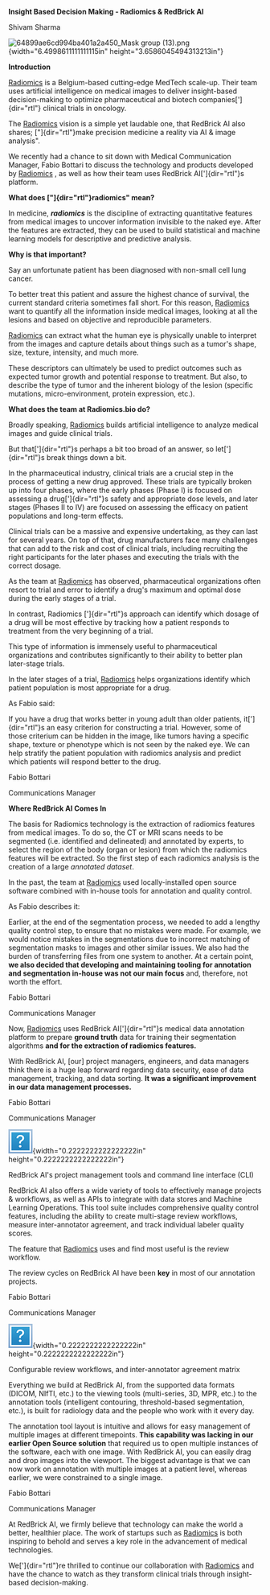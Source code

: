 **Insight Based Decision Making - Radiomics & RedBrick AI**

Shivam Sharma

![64899ae6cd994ba401a2a450_Mask group
(13).png](extractions/4/images/media/image1.png){width="6.4998611111111115in"
height="3.6586045494313213in"}

**Introduction**

[Radiomics](http://radiomics.bio/) is a Belgium-based cutting-edge
MedTech scale-up. Their team uses artificial intelligence on medical
images to deliver insight-based decision-making to optimize
pharmaceutical and biotech companies[']{dir="rtl"} clinical trials in
oncology.

The [Radiomics](http://radiomics.bio/) vision is a simple yet laudable
one, that RedBrick AI also shares; ["]{dir="rtl"}make precision medicine
a reality via AI & image analysis".

We recently had a chance to sit down with Medical Communication Manager,
Fabio Bottari to discuss the technology and products developed by
[Radiomics](http://radiomics.bio/) , as well as how their team uses
RedBrick AI[']{dir="rtl"}s platform.

**What does ["]{dir="rtl"}radiomics" mean?**

In medicine, ***radiomics*** is the discipline of extracting
quantitative features from medical images to uncover information
invisible to the naked eye. After the features are extracted, they can
be used to build statistical and machine learning models for descriptive
and predictive analysis.

**Why is that important?**

Say an unfortunate patient has been diagnosed with non-small cell lung
cancer.

To better treat this patient and assure the highest chance of survival,
the current standard criteria sometimes fall short. For this reason,
[Radiomics](http://radiomics.bio/) want to quantify all the information
inside medical images, looking at all the lesions and based on objective
and reproducible parameters. 

[Radiomics](http://radiomics.bio/) can extract what the human eye is
physically unable to interpret from the images and capture details about
things such as a tumor\'s shape, size, texture, intensity, and much
more.

These descriptors can ultimately be used to predict outcomes such as
expected tumor growth and potential response to treatment. But also, to
describe the type of tumor and the inherent biology of the lesion
(specific mutations, micro-environment, protein expression, etc.).

**What does the team at Radiomics.bio do?**

Broadly speaking, [Radiomics](http://radiomics.bio/) builds artificial
intelligence to analyze medical images and guide clinical trials.

But that[']{dir="rtl"}s perhaps a bit too broad of an answer, so
let[']{dir="rtl"}s break things down a bit.

In the pharmaceutical industry, clinical trials are a crucial step in
the process of getting a new drug approved. These trials are typically
broken up into four phases, where the early phases (Phase I) is focused
on assessing a drug[']{dir="rtl"}s safety and appropriate dose levels,
and later stages (Phases II to IV) are focused on assessing the efficacy
on patient populations and long-term effects.

Clinical trials can be a massive and expensive undertaking, as they can
last for several years. On top of that, drug manufacturers face many
challenges that can add to the risk and cost of clinical trials,
including recruiting the right participants for the later phases and
executing the trials with the correct dosage.

As the team at [Radiomics](http://radiomics.bio/) has observed,
pharmaceutical organizations often resort to trial and error to identify
a drug\'s maximum and optimal dose during the early stages of a trial.

In contrast, Radiomics [']{dir="rtl"}s approach can identify which
dosage of a drug will be most effective by tracking how a patient
responds to treatment from the very beginning of a trial.

This type of information is immensely useful to pharmaceutical
organizations and contributes significantly to their ability to better
plan later-stage trials.

In the later stages of a trial, [Radiomics](http://radiomics.bio/) helps
organizations identify which patient population is most appropriate for
a drug.

As Fabio said:

If you have a drug that works better in young adult than older patients,
it[']{dir="rtl"}s an easy criterion for constructing a trial. However,
some of those criterium can be hidden in the image, like tumors having a
specific shape, texture or phenotype which is not seen by the naked eye.
We can help stratify the patient population with radiomics analysis and
predict which patients will respond better to the drug.

Fabio Bottari

Communications Manager

**Where RedBrick AI Comes In**

The basis for Radiomics technology is the extraction of radiomics
features from medical images. To do so, the CT or MRI scans needs to be
segmented (i.e. identified and delineated) and annotated by experts, to
select the region of the body (organ or lesion) from which the radiomics
features will be extracted. So the first step of each radiomics analysis
is the creation of a large *annotated dataset*.

In the past, the team at [Radiomics](http://radiomics.bio/) used
locally-installed open source software combined with in-house tools for
annotation and quality control.

As Fabio describes it:

Earlier, at the end of the segmentation process, we needed to add a
lengthy quality control step, to ensure that no mistakes were made. For
example, we would notice mistakes in the segmentations due to incorrect
matching of segmentation masks to images and other similar issues. We
also had the burden of transferring files from one system to another. At
a certain point, **we also decided that developing and maintaining
tooling for annotation and segmentation in-house was not our main
focus** and, therefore, not worth the effort.

Fabio Bottari

Communications Manager

Now, [Radiomics](http://radiomics.bio/) uses RedBrick AI[']{dir="rtl"}s
medical data annotation platform to prepare **ground truth** data for
training their segmentation algorithms **and for the extraction of
radiomics features.**

With RedBrick AI, \[our\] project managers, engineers, and data managers
think there is a huge leap forward regarding data security, ease of data
management, tracking, and data sorting. **It was a significant
improvement in our data management processes.**

Fabio Bottari

Communications Manager

![Attachment.png](extractions/4/images/media/image2.png){width="0.2222222222222222in"
height="0.2222222222222222in"}

RedBrick AI\'s project management tools and command line interface (CLI)

RedBrick AI also offers a wide variety of tools to effectively manage
projects & workflows, as well as APIs to integrate with data stores and
Machine Learning Operations. This tool suite includes comprehensive
quality control features, including the ability to create multi-stage
review workflows, measure inter-annotator agreement, and track
individual labeler quality scores. 

The feature that [Radiomics](http://radiomics.bio/) uses and find most
useful is the review workflow.

The review cycles on RedBrick AI have been **key** in most of our
annotation projects.

Fabio Bottari

Communications Manager

![Attachment.png](extractions/4/images/media/image2.png){width="0.2222222222222222in"
height="0.2222222222222222in"}

Configurable review workflows, and inter-annotator agreement matrix

Everything we build at RedBrick AI, from the supported data formats
(DICOM, NIfTI, etc.) to the viewing tools (multi-series, 3D, MPR, etc.)
to the annotation tools (intelligent contouring, threshold-based
segmentation, etc.), is built for radiology data and the people who work
with it every day. 

The annotation tool layout is intuitive and allows for easy management
of multiple images at different timepoints. **This capability was
lacking in our earlier Open Source solution** that required us to open
multiple instances of the software, each with one image. With RedBrick
AI, you can easily drag and drop images into the viewport. The biggest
advantage is that we can now work on annotation with multiple images at
a patient level, whereas earlier, we were constrained to a single image.

Fabio Bottari

Communications Manager

At RedBrick AI, we firmly believe that technology can make the world a
better, healthier place. The work of startups such as
[Radiomics](http://radiomics.bio/) is both inspiring to behold and
serves a key role in the advancement of medical technologies.

We[']{dir="rtl"}re thrilled to continue our collaboration with
[Radiomics](http://radiomics.bio/) and have the chance to watch as they
transform clinical trials through insight-based decision-making.

‍
